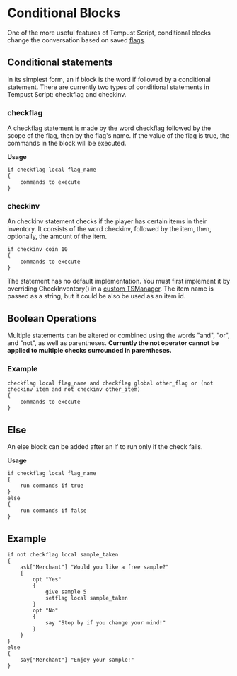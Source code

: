 # Conditional Blocks
One of the more useful features of Tempust Script, conditional blocks change the conversation based on saved [flags](setflag).

## Conditional statements
In its simplest form, an if block is the word if followed by a conditional statement. There are currently two types of conditional statements in Tempust Script: checkflag and checkinv.

### checkflag

A checkflag statement is made by the word checkflag followed by the scope of the flag, then by the flag's name. If the value of the flag is true, the commands in the block will be executed.

**Usage**

    if checkflag local flag_name
    {
        commands to execute
    }

### checkinv

An checkinv statement checks if the player has certain items in their inventory. It consists of the word checkinv, followed by the item, then, optionally, the amount of the item.

    if checkinv coin 10
    {
        commands to execute
    }

The statement has no default implementation. You must first implement it by overriding CheckInventory() in a [custom TSManager](implementation.md). The item name is passed as a string, but it could be also be used as an item id.

## Boolean Operations

Multiple statements can be altered or combined using the words "and", "or", and "not", as well as parentheses. **Currently the not operator cannot be applied to multiple checks surrounded in parentheses.**

### Example

    checkflag local flag_name and checkflag global other_flag or (not checkinv item and not checkinv other_item)
    {
        commands to execute
    }

## Else

An else block can be added after an if to run only if the check fails.

**Usage**

    if checkflag local flag_name
    {
        run commands if true
    }
    else
    {
        run commands if false
    }

## Example

    if not checkflag local sample_taken
    {
        ask["Merchant"] "Would you like a free sample?"
        {
            opt "Yes"
            {
                give sample 5
                setflag local sample_taken
            }
            opt "No"
            {
                say "Stop by if you change your mind!"
            }
        }
    }
    else
    {
        say["Merchant"] "Enjoy your sample!"
    }